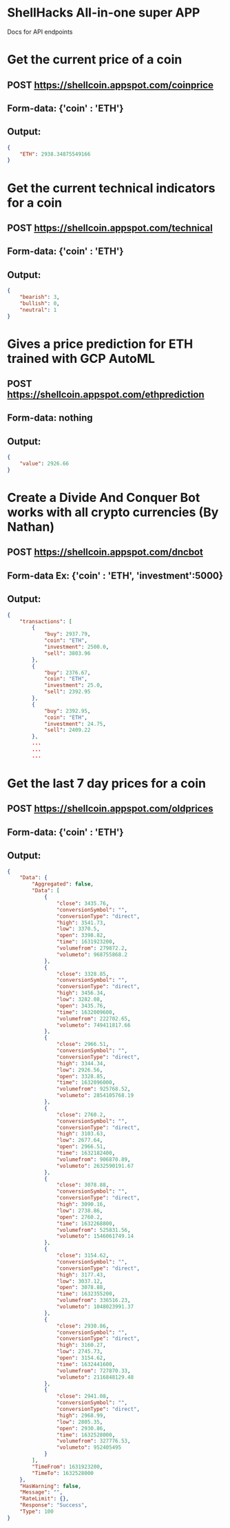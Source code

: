 # ShellHacks All-in-one super APP
Docs for API endpoints

# Get the current price of a coin
## POST https://shellcoin.appspot.com/coinprice
## Form-data: {'coin' : 'ETH'}
## Output:
```json
{
    "ETH": 2938.34875549166
}
```

# Get the current technical indicators for a coin
## POST https://shellcoin.appspot.com/technical
## Form-data: {'coin' : 'ETH'}
## Output:
```json
{
    "bearish": 3,
    "bullish": 0,
    "neutral": 1
}
```

# Gives a price prediction for **ETH** trained with GCP AutoML
## POST https://shellcoin.appspot.com/ethprediction
## Form-data: nothing
## Output:
```json
{
    "value": 2926.66
}
```


# Create a Divide And Conquer Bot works with all crypto currencies (By Nathan)
## POST https://shellcoin.appspot.com/dncbot
## Form-data Ex: {'coin' : 'ETH', 'investment':5000}
## Output:
```json
{
    "transactions": [
        {
            "buy": 2937.79,
            "coin": "ETH",
            "investment": 2500.0,
            "sell": 3803.96
        },
        {
            "buy": 2376.67,
            "coin": "ETH",
            "investment": 25.0,
            "sell": 2392.95
        },
        {
            "buy": 2392.95,
            "coin": "ETH",
            "investment": 24.75,
            "sell": 2409.22
        },
        ...
        ...
        ...
```


# Get the last 7 day prices for a coin
## POST https://shellcoin.appspot.com/oldprices
## Form-data: {'coin' : 'ETH'}
## Output:
```json
{
    "Data": {
        "Aggregated": false,
        "Data": [
            {
                "close": 3435.76,
                "conversionSymbol": "",
                "conversionType": "direct",
                "high": 3541.73,
                "low": 3370.5,
                "open": 3398.82,
                "time": 1631923200,
                "volumefrom": 279872.2,
                "volumeto": 968755868.2
            },
            {
                "close": 3328.85,
                "conversionSymbol": "",
                "conversionType": "direct",
                "high": 3456.34,
                "low": 3282.08,
                "open": 3435.76,
                "time": 1632009600,
                "volumefrom": 222702.65,
                "volumeto": 749411817.66
            },
            {
                "close": 2966.51,
                "conversionSymbol": "",
                "conversionType": "direct",
                "high": 3344.34,
                "low": 2926.56,
                "open": 3328.85,
                "time": 1632096000,
                "volumefrom": 925768.52,
                "volumeto": 2854105768.19
            },
            {
                "close": 2760.2,
                "conversionSymbol": "",
                "conversionType": "direct",
                "high": 3103.63,
                "low": 2677.64,
                "open": 2966.51,
                "time": 1632182400,
                "volumefrom": 906870.89,
                "volumeto": 2632590191.67
            },
            {
                "close": 3078.88,
                "conversionSymbol": "",
                "conversionType": "direct",
                "high": 3090.16,
                "low": 2738.86,
                "open": 2760.2,
                "time": 1632268800,
                "volumefrom": 525831.56,
                "volumeto": 1546061749.14
            },
            {
                "close": 3154.62,
                "conversionSymbol": "",
                "conversionType": "direct",
                "high": 3177.43,
                "low": 3037.12,
                "open": 3078.88,
                "time": 1632355200,
                "volumefrom": 336516.23,
                "volumeto": 1048023991.37
            },
            {
                "close": 2930.86,
                "conversionSymbol": "",
                "conversionType": "direct",
                "high": 3160.27,
                "low": 2745.73,
                "open": 3154.62,
                "time": 1632441600,
                "volumefrom": 727870.33,
                "volumeto": 2116848129.48
            },
            {
                "close": 2941.08,
                "conversionSymbol": "",
                "conversionType": "direct",
                "high": 2968.99,
                "low": 2805.35,
                "open": 2930.86,
                "time": 1632528000,
                "volumefrom": 327776.53,
                "volumeto": 952405495
            }
        ],
        "TimeFrom": 1631923200,
        "TimeTo": 1632528000
    },
    "HasWarning": false,
    "Message": "",
    "RateLimit": {},
    "Response": "Success",
    "Type": 100
}
```
